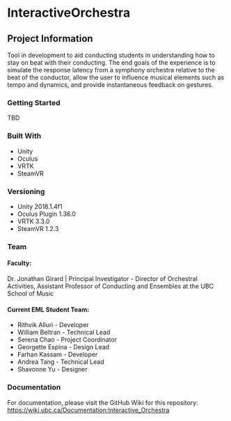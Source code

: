 # InteractiveOrchestra
## Project Information
Tool in development to aid conducting students in understanding how to stay on beat with their conducting. The end goals of the experience is to simulate the response latency from a symphony orchestra relative to the beat of the conductor, allow the user to influence musical elements such as tempo and dynamics, and provide instantaneous feedback on gestures.

### Getting Started

TBD

### Built With

- Unity 
- Oculus 
- VRTK
- SteamVR

### Versioning

- Unity 2018.1.4f1 
- Oculus Plugin 1.36.0
- VRTK 3.3.0
- SteamVR 1.2.3

### Team

#### Faculty:
Dr. Jonathan Girard | Principal Investigator - Director of Orchestral Activities, Assistant Professor of Conducting and Ensembles at the UBC School of Music

#### Current EML Student Team:

- Rithvik Alluri - Developer
- William Beltran - Technical Lead
- Serena Chao - Project Coordinator
- Georgette Espina - Design Lead
- Farhan Kassam - Developer
- Andrea Tang - Technical Lead
- Shavonne Yu - Designer 

### Documentation
For documentation, please visit the GitHub Wiki for this repository: 
https://wiki.ubc.ca/Documentation:Interactive_Orchestra

